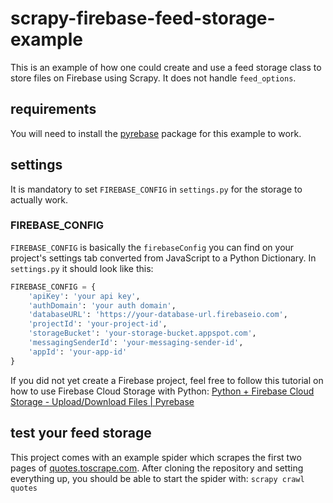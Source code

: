 # scrapy-firebase-feed-storage-example
This is an example of how one could create and use a feed storage class to store files on Firebase using Scrapy.
It does not handle `feed_options`. 

## requirements
You will need to install the [pyrebase](https://github.com/thisbejim/Pyrebase) package for this example to work.

## settings 
It is mandatory to set `FIREBASE_CONFIG` in `settings.py` for the storage to actually work.

### FIREBASE_CONFIG 
`FIREBASE_CONFIG` is basically the `firebaseConfig` you can find on your project's settings tab converted from JavaScript to a Python Dictionary. 
In `settings.py` it should look like this:
```python
FIREBASE_CONFIG = {
    'apiKey': 'your api key',
    'authDomain': 'your auth domain',
    'databaseURL': 'https://your-database-url.firebaseio.com',
    'projectId': 'your-project-id',
    'storageBucket': 'your-storage-bucket.appspot.com',
    'messagingSenderId': 'your-messaging-sender-id',
    'appId': 'your-app-id'
}
```
If you did not yet create a Firebase project, feel free to follow this tutorial on how to use Firebase Cloud Storage with Python:
[Python + Firebase Cloud Storage - Upload/Download Files | Pyrebase](https://www.youtube.com/watch?v=I1eskLk0exg&t=470s)

## test your feed storage
This project comes with an example spider which scrapes the first two pages of [quotes.toscrape.com](http://quotes.toscrape.com/).
After cloning the repository and setting everything up, you should be able to start the spider with: `scrapy crawl quotes`
